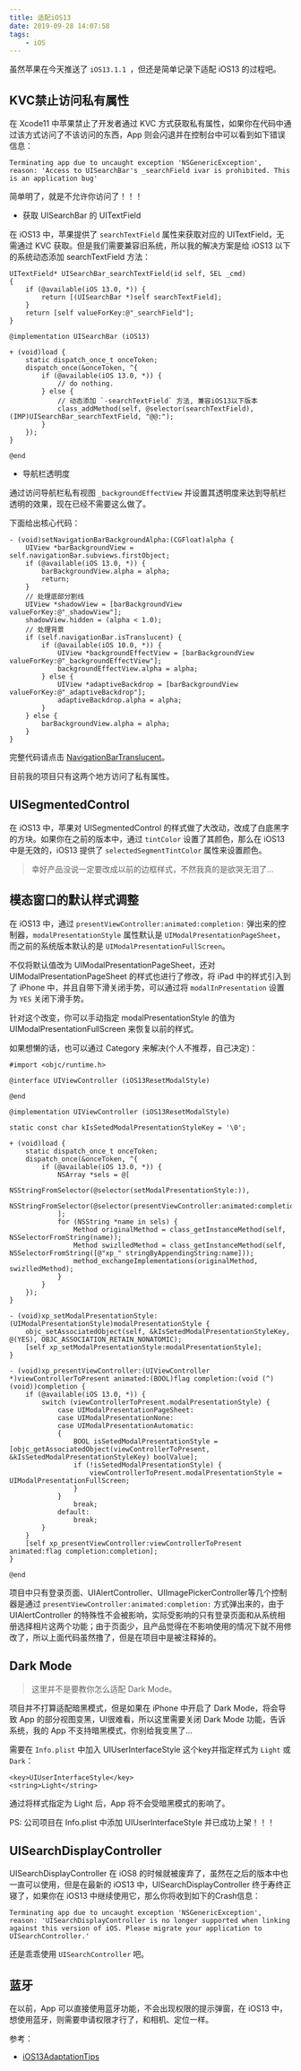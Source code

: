 ```yaml
---
title: 适配iOS13
date: 2019-09-28 14:07:58
tags:
	- iOS
---
```


虽然苹果在今天推送了 `iOS13.1.1 `，但还是简单记录下适配 iOS13 的过程吧。

## KVC禁止访问私有属性

在 Xcode11 中苹果禁止了开发者通过 KVC 方式获取私有属性，如果你在代码中通过该方式访问了不该访问的东西，App 则会闪退并在控制台中可以看到如下错误信息：
```
Terminating app due to uncaught exception 'NSGenericException', reason: 'Access to UISearchBar's _searchField ivar is prohibited. This is an application bug'
```

简单明了，就是不允许你访问了！！！

- 获取 UISearchBar 的 UITextField

在 iOS13 中，苹果提供了 `searchTextField` 属性来获取对应的 UITextField，无需通过 KVC 获取。但是我们需要兼容旧系统，所以我的解决方案是给 iOS13 以下的系统动态添加 searchTextField 方法：
```ObjC
UITextField* UISearchBar_searchTextField(id self, SEL _cmd)
{
    if (@available(iOS 13.0, *)) {
        return [(UISearchBar *)self searchTextField];
    }
    return [self valueForKey:@"_searchField"];
}

@implementation UISearchBar (iOS13)

+ (void)load {
    static dispatch_once_t onceToken;
    dispatch_once(&onceToken, ^{
        if (@available(iOS 13.0, *)) {
            // do nothing.
        } else {
            // 动态添加 `-searchTextField` 方法, 兼容iOS13以下版本
            class_addMethod(self, @selector(searchTextField), (IMP)UISearchBar_searchTextField, "@@:");
        }
    });
}

@end
```

- 导航栏透明度

通过访问导航栏私有视图 `_backgroundEffectView` 并设置其透明度来达到导航栏透明的效果，现在已经不需要这么做了。

下面给出核心代码：
```ObjC
- (void)setNavigationBarBackgroundAlpha:(CGFloat)alpha {
    UIView *barBackgroundView = self.navigationBar.subviews.firstObject;
    if (@available(iOS 13.0, *)) {
        barBackgroundView.alpha = alpha;
        return;
    }
    // 处理底部分割线
    UIView *shadowView = [barBackgroundView valueForKey:@"_shadowView"];
    shadowView.hidden = (alpha < 1.0);
    // 处理背景
    if (self.navigationBar.isTranslucent) {
        if (@available(iOS 10.0, *)) {
            UIView *backgroundEffectView = [barBackgroundView valueForKey:@"_backgroundEffectView"];
            backgroundEffectView.alpha = alpha;
        } else {
            UIView *adaptiveBackdrop = [barBackgroundView valueForKey:@"_adaptiveBackdrop"];
            adaptiveBackdrop.alpha = alpha;
        }
    } else {
        barBackgroundView.alpha = alpha;
    }
}
```

完整代码请点击 [NavigationBarTranslucent](https://github.com/xiaopin/NavigationBarTranslucent)。

目前我的项目只有这两个地方访问了私有属性。

## UISegmentedControl

在 iOS13 中，苹果对 UISegmentedControl 的样式做了大改动，改成了白底黑字的方块。如果你在之前的版本中，通过 `tintColor` 设置了其颜色，那么在 iOS13 中是无效的，iOS13 提供了 `selectedSegmentTintColor` 属性来设置颜色。

> 幸好产品没说一定要改成以前的边框样式，不然我真的是欲哭无泪了...

## 模态窗口的默认样式调整

在 iOS13 中，通过 `presentViewController:animated:completion:` 弹出来的控制器，`modalPresentationStyle` 属性默认是 `UIModalPresentationPageSheet`，而之前的系统版本默认的是 `UIModalPresentationFullScreen`。

不仅将默认值改为 UIModalPresentationPageSheet，还对 UIModalPresentationPageSheet 的样式也进行了修改，将 iPad 中的样式引入到了 iPhone 中，并且自带下滑关闭手势，可以通过将 `modalInPresentation` 设置为 `YES` 关闭下滑手势。

针对这个改变，你可以手动指定 modalPresentationStyle 的值为 UIModalPresentationFullScreen 来恢复以前的样式。

如果想懒的话，也可以通过 Category 来解决(个人不推荐，自己决定)：
```ObjC
#import <objc/runtime.h>

@interface UIViewController (iOS13ResetModalStyle)

@end

@implementation UIViewController (iOS13ResetModalStyle)

static const char kIsSetedModalPresentationStyleKey = '\0';
 
+ (void)load {
    static dispatch_once_t onceToken;
    dispatch_once(&onceToken, ^{
        if (@available(iOS 13.0, *)) {
            NSArray *sels = @[
                NSStringFromSelector(@selector(setModalPresentationStyle:)),
                NSStringFromSelector(@selector(presentViewController:animated:completion:)),
            ];
            for (NSString *name in sels) {
                Method originalMethod = class_getInstanceMethod(self, NSSelectorFromString(name));
                Method swizlledMethod = class_getInstanceMethod(self, NSSelectorFromString([@"xp_" stringByAppendingString:name]));
                method_exchangeImplementations(originalMethod, swizlledMethod);
            }
        }
    });
}

- (void)xp_setModalPresentationStyle:(UIModalPresentationStyle)modalPresentationStyle {
    objc_setAssociatedObject(self, &kIsSetedModalPresentationStyleKey, @(YES), OBJC_ASSOCIATION_RETAIN_NONATOMIC);
    [self xp_setModalPresentationStyle:modalPresentationStyle];
}

- (void)xp_presentViewController:(UIViewController *)viewControllerToPresent animated:(BOOL)flag completion:(void (^)(void))completion {
    if (@available(iOS 13.0, *)) {
        switch (viewControllerToPresent.modalPresentationStyle) {
            case UIModalPresentationPageSheet:
            case UIModalPresentationNone:
            case UIModalPresentationAutomatic:
            {
                BOOL isSetedModalPresentationStyle = [objc_getAssociatedObject(viewControllerToPresent, &kIsSetedModalPresentationStyleKey) boolValue];
                if (!isSetedModalPresentationStyle) {
                    viewControllerToPresent.modalPresentationStyle = UIModalPresentationFullScreen;
                }
            }
                break;
            default:
                break;
        }
    }
    [self xp_presentViewController:viewControllerToPresent animated:flag completion:completion];
}

@end
```

项目中只有登录页面、UIAlertController、UIImagePickerController等几个控制器是通过 `presentViewController:animated:completion:` 方式弹出来的，由于 UIAlertController 的特殊性不会被影响，实际受影响的只有登录页面和从系统相册选择相片这两个功能；由于页面少，且产品觉得在不影响使用的情况下就不用修改了，所以上面代码虽然撸了，但是在项目中是被注释掉的。

## Dark Mode

> 这里并不是要教你怎么适配 Dark Mode。

项目并不打算适配暗黑模式，但是如果在 iPhone 中开启了 Dark Mode，将会导致 App 的部分视图变黑，UI很难看，所以这里需要关闭 Dark Mode 功能，告诉系统，我的 App 不支持暗黑模式，你别给我变黑了...

需要在 `Info.plist` 中加入 UIUserInterfaceStyle 这个key并指定样式为 `Light` 或 `Dark`：
```
<key>UIUserInterfaceStyle</key>
<string>Light</string>
```

通过将样式指定为 Light 后，App 将不会受暗黑模式的影响了。

PS: 公司项目在 Info.plist 中添加 UIUserInterfaceStyle 并已成功上架！！！

## UISearchDisplayController

UISearchDisplayController 在 iOS8 的时候就被废弃了，虽然在之后的版本中也一直可以使用，但是在最新的 iOS13 中，UISearchDisplayController 终于寿终正寝了，如果你在 iOS13 中继续使用它，那么你将收到如下的Crash信息：
```
Terminating app due to uncaught exception 'NSGenericException', reason: 'UISearchDisplayController is no longer supported when linking against this version of iOS. Please migrate your application to UISearchController.'
```

还是乖乖使用 `UISearchController` 吧。

## 蓝牙

在以前，App 可以直接使用蓝牙功能，不会出现权限的提示弹窗，在 iOS13 中，想使用蓝牙，则需要申请权限才行了，和相机、定位一样。


参考：

- [iOS13AdaptationTips](https://github.com/ChenYilong/iOS13AdaptationTips)
